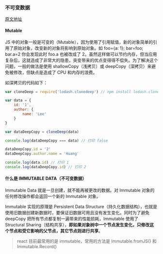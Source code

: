 ### 不可变数据

[原文地址](https://blog.csdn.net/zeping891103/article/details/83834953)

#### Mutable

JS 中的对象一般是可变的（Mutable），因为使用了引用赋值，新的对象简单的引用了原始对象，改变新的对象将影响到原始对象。如 foo={a: 1}; bar=foo; bar.a=2 你会发现此时 foo.a 也被改成了 2。虽然这样做可以节约内存，但当应用复杂后，这就造成了非常大的隐患，突变带来的优点变得得不偿失。为了解决这个问题，一般的做法是使用 shallowCopy（浅拷贝）或 deepCopy（深拷贝）来避免被修改，但缺点是造成了 CPU 和内存的浪费。

如深拷贝的代码如下：

```js
var cloneDeep = require('lodash.clonedeep') // npm install lodash.clonedeep

var data = {
	id: '1',
	author: {
		name: 'Lee'
	}
}

var dataDeepCopy = cloneDeep(data)

console.log(dataDeepCopy === data) // 打印 false

dataDeepCopy.id = '2'
dataDeepCopy.author.name = 'Huang'

console.log(data.id) // 打印 1
console.log(dataDeepCopy.id) // 打印 2
```

#### 什么是 IMMUTABLE DATA（不可变数据）

Immutable Data 就是一旦创建，就不能再被更改的数据。对 Immutable 对象的任何修改操作都会返回一个新的 Immutable 对象。

Immutable 实现的原理是 Persistent Data Structure（持久化数据结构），也就是使用旧数据创建新数据时，要保证旧数据可用且没有发生变化。同时为了避免 deepCopy 把所有节点都复制一遍带来的性能损耗，Immutable 使用了 Structural Sharing（结构共享），**即如果对象树中一个节点发生变化，只修改这个节点和受它影响的父节点，其它节点则进行共享**。

> react 目前最常用的是 immutable，常用的方法是 Immutable.fromJS() 和 Immutable.Record()
